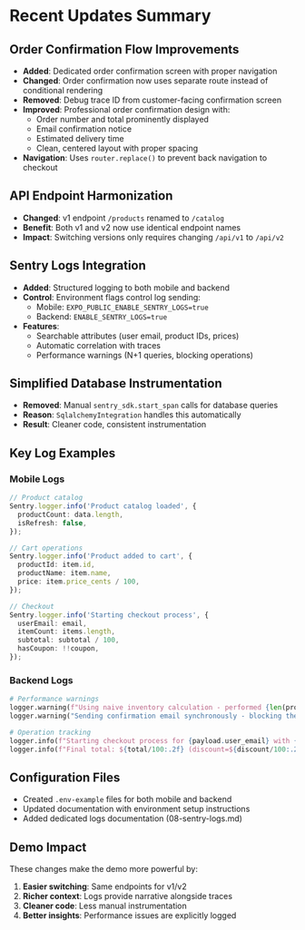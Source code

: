 # Recent Updates Summary

## Order Confirmation Flow Improvements
- **Added**: Dedicated order confirmation screen with proper navigation
- **Changed**: Order confirmation now uses separate route instead of conditional rendering
- **Removed**: Debug trace ID from customer-facing confirmation screen
- **Improved**: Professional order confirmation design with:
  - Order number and total prominently displayed
  - Email confirmation notice
  - Estimated delivery time
  - Clean, centered layout with proper spacing
- **Navigation**: Uses `router.replace()` to prevent back navigation to checkout

## API Endpoint Harmonization
- **Changed**: v1 endpoint `/products` renamed to `/catalog`
- **Benefit**: Both v1 and v2 now use identical endpoint names
- **Impact**: Switching versions only requires changing `/api/v1` to `/api/v2`

## Sentry Logs Integration
- **Added**: Structured logging to both mobile and backend
- **Control**: Environment flags control log sending:
  - Mobile: `EXPO_PUBLIC_ENABLE_SENTRY_LOGS=true`
  - Backend: `ENABLE_SENTRY_LOGS=true`
- **Features**:
  - Searchable attributes (user email, product IDs, prices)
  - Automatic correlation with traces
  - Performance warnings (N+1 queries, blocking operations)

## Simplified Database Instrumentation
- **Removed**: Manual `sentry_sdk.start_span` calls for database queries
- **Reason**: `SqlalchemyIntegration` handles this automatically
- **Result**: Cleaner code, consistent instrumentation

## Key Log Examples

### Mobile Logs
```typescript
// Product catalog
Sentry.logger.info('Product catalog loaded', {
  productCount: data.length,
  isRefresh: false,
});

// Cart operations
Sentry.logger.info('Product added to cart', {
  productId: item.id,
  productName: item.name,
  price: item.price_cents / 100,
});

// Checkout
Sentry.logger.info('Starting checkout process', {
  userEmail: email,
  itemCount: items.length,
  subtotal: subtotal / 100,
  hasCoupon: !!coupon,
});
```

### Backend Logs
```python
# Performance warnings
logger.warning(f"Using naive inventory calculation - performed {len(products)} separate queries")
logger.warning("Sending confirmation email synchronously - blocking the response")

# Operation tracking
logger.info(f"Starting checkout process for {payload.user_email} with {len(payload.items)} items")
logger.info(f"Final total: ${total/100:.2f} (discount=${discount/100:.2f}, shipping=${shipping/100:.2f}, tax=${tax/100:.2f})")
```

## Configuration Files
- Created `.env-example` files for both mobile and backend
- Updated documentation with environment setup instructions
- Added dedicated logs documentation (08-sentry-logs.md)

## Demo Impact
These changes make the demo more powerful by:
1. **Easier switching**: Same endpoints for v1/v2
2. **Richer context**: Logs provide narrative alongside traces
3. **Cleaner code**: Less manual instrumentation
4. **Better insights**: Performance issues are explicitly logged
